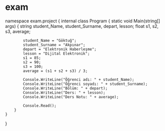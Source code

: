 # exam
namespace exam.project
{
    internal class Program
    {
        static void Main(string[] args)
        {
            string student_Name, student_Surname, depart, lesson;
            float s1, s2, s3, average;

            student_Name = "Göktuğ";
            student_Surname = "Akpınar";
            depart = "Elektronik Haberleşme";
            lesson = "Dijital Elektronik";
            s1 = 85;
            s2 = 90;
            s3 = 100;
            average = (s1 + s2 + s3) / 3;

            Console.WriteLine("Öğrenci adı: " + student_Name);
            Console.WriteLine("Öğrenci soyadı: " + student_Surname);
            Console.WriteLine("Bölüm: " + depart);
            Console.WriteLine("Ders: " + lesson);
            Console.WriteLine("Ders Notu: " + average);

            Console.Read();
        }           
    }   

}
